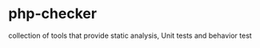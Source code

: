 php-checker
===========

collection of tools that provide static analysis, Unit tests and behavior test
